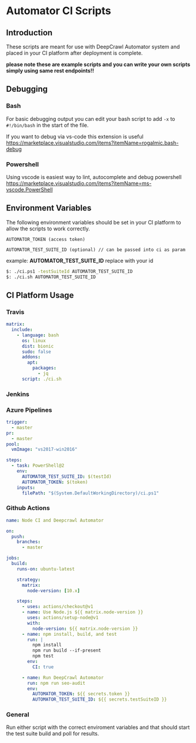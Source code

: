 # Automator CI Scripts

## Introduction

These scripts are meant for use with DeepCrawl Automator system and placed in your CI platform after deployment is complete.

**please note these are example scripts and you can write your own scripts simply using same rest endpoints!!**

## Debugging

### Bash

For basic debugging output you can edit your bash script to add `-x` to `#!/bin/bash` in the start of the file.

If you want to debug via vs-code this extension is useful https://marketplace.visualstudio.com/items?itemName=rogalmic.bash-debug

### Powershell

Using vscode is easiest way to lint, autocomplete and debug powershell
https://marketplace.visualstudio.com/items?itemName=ms-vscode.PowerShell

## Environment Variables

The following environment variables should be set in your CI platform to allow the scripts to work correctly.

```
AUTOMATOR_TOKEN (access token)

AUTOMATOR_TEST_SUITE_ID (optional) // can be passed into ci as param
```

example:
**AUTOMATOR_TEST_SUITE_ID** replace with your id

```bash
$: ./ci.ps1 -testSuiteId AUTOMATOR_TEST_SUITE_ID
$: ./ci.sh AUTOMATOR_TEST_SUITE_ID
```

## CI Platform Usage

### Travis

```yaml
matrix:
  include:
    - language: bash
      os: linux
      dist: bionic
      sudo: false
      addons:
        apt:
          packages:
            - jq
      script: ./ci.sh
```

### Jenkins

### Azure Pipelines

```yaml
trigger:
  - master
pr:
  - master
pool:
  vmImage: "vs2017-win2016"

steps:
  - task: PowerShell@2
    env:
      AUTOMATOR_TEST_SUITE_ID: $(testId)
      AUTOMATOR_TOKEN: $(token)
    inputs:
      filePath: "$(System.DefaultWorkingDirectory)/ci.ps1"
```

### Github Actions
```yaml
name: Node CI and Deepcrawl Automator

on:
  push:
    branches:
      - master

jobs:
  build:
    runs-on: ubuntu-latest

    strategy:
      matrix:
        node-version: [10.x]

    steps:
      - uses: actions/checkout@v1
      - name: Use Node.js ${{ matrix.node-version }}
        uses: actions/setup-node@v1
        with:
          node-version: ${{ matrix.node-version }}
      - name: npm install, build, and test
        run: |
          npm install
          npm run build --if-present
          npm test
        env:
          CI: true

      - name: Run DeepCrawl Automator
        run: npm run seo-audit
        env:
          AUTOMATOR_TOKEN: ${{ secrets.token }}
          AUTOMATOR_TEST_SUITE_ID: ${{ secrets.testSuiteID }}

```

### General

Run either script with the correct enviroment variables and that should start the test suite build and poll for results.
